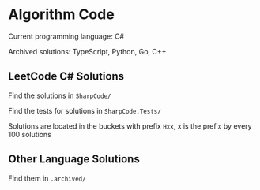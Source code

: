 # Algorithm Code
Current programming language: C#

Archived solutions: TypeScript, Python, Go, C++

## LeetCode C# Solutions
Find the solutions in ```SharpCode/```

Find the tests for solutions in ```SharpCode.Tests/```

Solutions are located in the buckets with prefix ```Hxx```, x is the prefix by every 100 solutions

## Other Language Solutions

Find them in ```.archived/```

